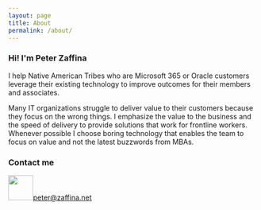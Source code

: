 ```yaml
---
layout: page
title: About
permalink: /about/
---
```


### Hi! I'm Peter Zaffina
I help Native American Tribes who are Microsoft 365 or Oracle customers leverage their existing technology to improve outcomes for their members and associates.

Many IT organizations struggle to deliver value to their customers because they focus on the wrong things. I emphasize the value to the business and the speed of delivery to provide solutions that work for frontline workers. Whenever possible I choose boring technology that enables the team to focus on value and not the latest buzzwords from MBAs.

### Contact me

<img src="../images/github.svg" width="50" height="50">[peter@zaffina.net](mailto:peter@zaffina.net)
